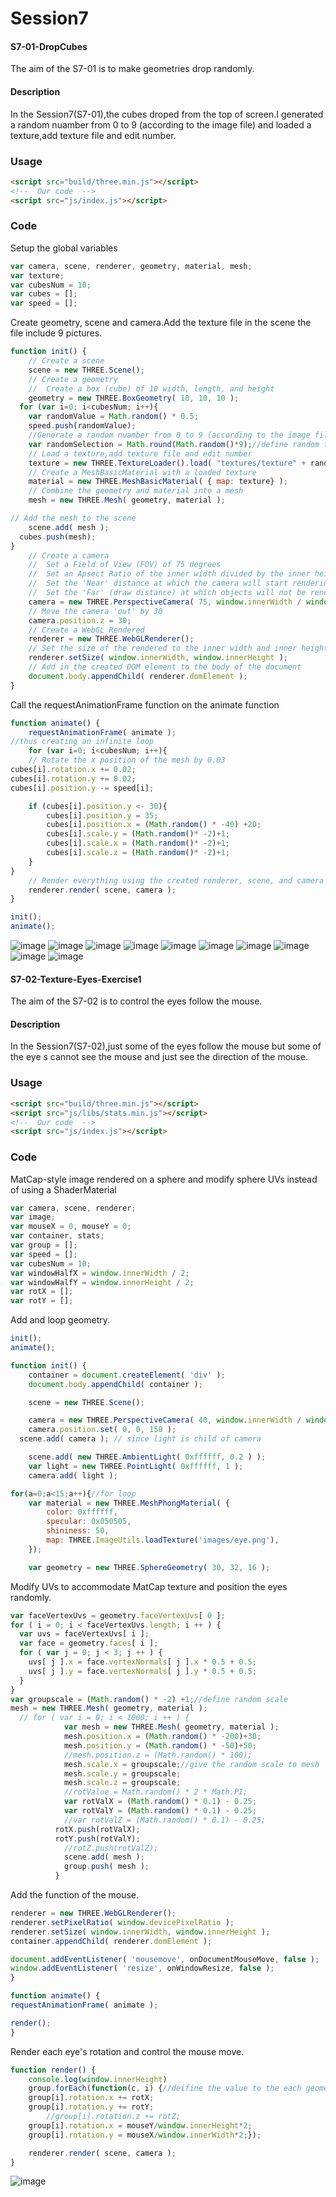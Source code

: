 Session7
========
#### S7-01-DropCubes ####
The aim of the S7-01 is to make geometries drop randomly.

#### Description ####
In the Session7(S7-01),the cubes droped from the top of screen.I generated a random nuamber from 0 to 9 (according to the image file) and loaded a texture,add texture file and edit number.

### Usage ###
```html
<script src="build/three.min.js"></script>
<!--  Our code  -->
<script src="js/index.js"></script>
```

### Code ###
Setup the global variables
```javascript
var camera, scene, renderer, geometry, material, mesh;
var texture;
var cubesNum = 10;
var cubes = [];
var speed = [];
```
Create geometry, scene and camera.Add the texture file in the scene the file include 9 pictures.
```javascript
function init() {
	// Create a scene
	scene = new THREE.Scene();
	// Create a geometry
	// 	Create a box (cube) of 10 width, length, and height
	geometry = new THREE.BoxGeometry( 10, 10, 10 );
  for (var i=0; i<cubesNum; i++){
	var randomValue = Math.random() * 0.5;
	speed.push(randomValue);
	//Generate a random nuamber from 0 to 9 (according to the image file)
	var randomSelection = Math.round(Math.random()*9);//define random texture
	// Load a texture,add texture file and edit number
	texture = new THREE.TextureLoader().load( "textures/texture" + randomSelection + ".jpg" );
	// Create a MeshBasicMaterial with a loaded texture
	material = new THREE.MeshBasicMaterial( { map: texture} );
	// Combine the geometry and material into a mesh
	mesh = new THREE.Mesh( geometry, material );

// Add the mesh to the scene
	scene.add( mesh );
  cubes.push(mesh);
}
	// Create a camera
	// 	Set a Field of View (FOV) of 75 degrees
	// 	Set an Apsect Ratio of the inner width divided by the inner height of the window
	//	Set the 'Near' distance at which the camera will start rendering scene objects to 2
	//	Set the 'Far' (draw distance) at which objects will not be rendered to 1000
	camera = new THREE.PerspectiveCamera( 75, window.innerWidth / window.innerHeight, 2, 1000 );
	// Move the camera 'out' by 30
	camera.position.z = 30;
	// Create a WebGL Rendered
	renderer = new THREE.WebGLRenderer();
	// Set the size of the rendered to the inner width and inner height of the window
	renderer.setSize( window.innerWidth, window.innerHeight );
	// Add in the created DOM element to the body of the document
	document.body.appendChild( renderer.domElement );
}
```
Call the requestAnimationFrame function on the animate function
```javascript
function animate() {
	requestAnimationFrame( animate );
//thus creating an infinite loop
	for (var i=0; i<cubesNum; i++){
	// Rotate the x position of the mesh by 0.03
cubes[i].rotation.x += 0.02;
cubes[i].rotation.y += 0.02;
cubes[i].position.y -= speed[i];

	if (cubes[i].position.y <- 30){
		cubes[i].position.y = 35;
		cubes[i].position.x = (Math.random() * -40) +20;
		cubes[i].scale.y = (Math.random()* -2)+1;
		cubes[i].scale.x = (Math.random()* -2)+1;
		cubes[i].scale.z = (Math.random()* -2)+1;
	}
}
	// Render everything using the created renderer, scene, and camera
	renderer.render( scene, camera );
}

init();
animate();
```
![image](https://github.com/SevennnnJ/DAT505-GitHub/blob/master/Pictures/textures/texture0.png)
![image](https://github.com/SevennnnJ/DAT505-GitHub/blob/master/Pictures/textures/texture1.jpg)
![image](https://github.com/SevennnnJ/DAT505-GitHub/blob/master/Pictures/textures/texture2.jpg)
![image](https://github.com/SevennnnJ/DAT505-GitHub/blob/master/Pictures/textures/texture3.jpg)
![image](https://github.com/SevennnnJ/DAT505-GitHub/blob/master/Pictures/textures/texture4.jpg)
![image](https://github.com/SevennnnJ/DAT505-GitHub/blob/master/Pictures/textures/texture5.jpg)
![image](https://github.com/SevennnnJ/DAT505-GitHub/blob/master/Pictures/textures/texture6.jpg)
![image](https://github.com/SevennnnJ/DAT505-GitHub/blob/master/Pictures/textures/texture7.jpg)
![image](https://github.com/SevennnnJ/DAT505-GitHub/blob/master/Pictures/textures/texture8.jpg)
![image](https://github.com/SevennnnJ/DAT505-GitHub/blob/master/Pictures/textures/texture9.jpg)

#### S7-02-Texture-Eyes-Exercise1 ####
The aim of the S7-02 is to control the eyes follow the mouse.

#### Description ####
In the Session7(S7-02),just some of the eyes follow the mouse but some of the eye s cannot see the mouse and just see the direction of the mouse.


### Usage ###
```html
<script src="build/three.min.js"></script>
<script src="js/libs/stats.min.js"></script>
<!--  Our code  -->
<script src="js/index.js"></script>
```

### Code ###
MatCap-style image rendered on a sphere and modify sphere UVs instead of using a ShaderMaterial
```javascript
var camera, scene, renderer;
var image;
var mouseX = 0, mouseY = 0;
var container, stats;
var group = [];
var speed = [];
var cubesNum = 10;
var windowHalfX = window.innerWidth / 2;
var windowHalfY = window.innerHeight / 2;
var rotX = [];
var rotY = [];
```
Add and loop geometry.
```javascript
init();
animate();

function init() {
	container = document.createElement( 'div' );
	document.body.appendChild( container );

	scene = new THREE.Scene();

	camera = new THREE.PerspectiveCamera( 40, window.innerWidth / window.innerHeight, 1, 1000 );
	camera.position.set( 0, 0, 150 );
  scene.add( camera ); // since light is child of camera

	scene.add( new THREE.AmbientLight( 0xffffff, 0.2 ) );
	var light = new THREE.PointLight( 0xffffff, 1 );
	camera.add( light );

for(a=0;a<15;a++){//for loop
	var material = new THREE.MeshPhongMaterial( {
		color: 0xffffff,
		specular: 0x050505,
		shininess: 50,
		map: THREE.ImageUtils.loadTexture('images/eye.png'),
	});

	var geometry = new THREE.SphereGeometry( 30, 32, 16 );
```
Modify UVs to accommodate MatCap texture and position the eyes randomly.
```javascript
var faceVertexUvs = geometry.faceVertexUvs[ 0 ];
for ( i = 0; i < faceVertexUvs.length; i ++ ) {
  var uvs = faceVertexUvs[ i ];
  var face = geometry.faces[ i ];
  for ( var j = 0; j < 3; j ++ ) {
    uvs[ j ].x = face.vertexNormals[ j ].x * 0.5 + 0.5;
    uvs[ j ].y = face.vertexNormals[ j ].y * 0.5 + 0.5;
  }
}
var groupscale = (Math.random() * -2) +1;//define random scale
mesh = new THREE.Mesh( geometry, material );
  // for ( var i = 0; i < 1000; i ++ ) {
            var mesh = new THREE.Mesh( geometry, material );
            mesh.position.x = (Math.random() * -200)+30;
            mesh.position.y = (Math.random() * -50)+50;
            //mesh.position.z = (Math.random() * 100);
            mesh.scale.x = groupscale;//give the random scale to mesh
            mesh.scale.y = groupscale;
            mesh.scale.z = groupscale;
            //rotValue = Math.random() * 2 * Math.PI;
            var rotValX = (Math.random() * 0.1) - 0.25;
            var rotValY = (Math.random() * 0.1) - 0.25;
            //var rotValZ = (Math.random() * 0.1) - 0.25;
          rotX.push(rotValX);
          rotY.push(rotValY);
            //rotZ.push(rotValZ);
            scene.add( mesh );
            group.push( mesh );
          }
```
Add the function of the mouse.
```javascript
renderer = new THREE.WebGLRenderer();
renderer.setPixelRatio( window.devicePixelRatio );
renderer.setSize( window.innerWidth, window.innerHeight );
container.appendChild( renderer.domElement );

document.addEventListener( 'mousemove', onDocumentMouseMove, false );
window.addEventListener( 'resize', onWindowResize, false );
}

function animate() {
requestAnimationFrame( animate );

render();
}
```
Render each eye's rotation and control the mouse move.
```javascript
function render() {
	console.log(window.innerHeight)
	group.forEach(function(c, i) {//deifine the value to the each geometry
    group[i].rotation.x += rotX;
    group[i].rotation.y += rotY;
		//group[i].rotation.z += rotZ;
	group[i].rotation.x = mouseY/window.innerHeight*2;
	group[i].rotation.y = mouseX/window.innerWidth*2;});

	renderer.render( scene, camera );
}
```
![image](https://github.com/SevennnnJ/DAT505-GitHub/blob/master/Pictures/images/eye.png)
